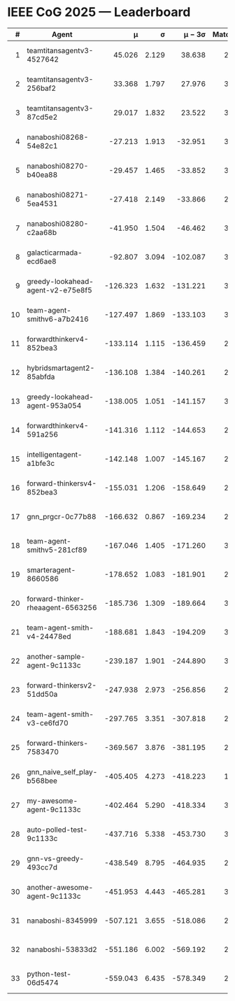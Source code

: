 # IEEE CoG 2025 — Leaderboard

| # | Agent | μ | σ | μ − 3σ | Matches | Updated |
|---:|---|---:|---:|---:|---:|---|
| 1 | teamtitansagentv3-4527642 | 45.026 | 2.129 | 38.638 | 2576 | 2025-09-01 17:12 |
| 2 | teamtitansagentv3-256baf2 | 33.368 | 1.797 | 27.976 | 3154 | 2025-09-01 17:12 |
| 3 | teamtitansagentv3-87cd5e2 | 29.017 | 1.832 | 23.522 | 3018 | 2025-09-01 17:12 |
| 4 | nanaboshi08268-54e82c1 | -27.213 | 1.913 | -32.951 | 3160 | 2025-09-01 17:12 |
| 5 | nanaboshi08270-b40ea88 | -29.457 | 1.465 | -33.852 | 3280 | 2025-09-01 17:12 |
| 6 | nanaboshi08271-5ea4531 | -27.418 | 2.149 | -33.866 | 2900 | 2025-09-01 17:12 |
| 7 | nanaboshi08280-c2aa68b | -41.950 | 1.504 | -46.462 | 3200 | 2025-09-01 17:12 |
| 8 | galacticarmada-ecd6ae8 | -92.807 | 3.094 | -102.087 | 3000 | 2025-09-01 17:12 |
| 9 | greedy-lookahead-agent-v2-e75e8f5 | -126.323 | 1.632 | -131.221 | 3468 | 2025-09-01 17:12 |
| 10 | team-agent-smithv6-a7b2416 | -127.497 | 1.869 | -133.103 | 3360 | 2025-09-01 17:12 |
| 11 | forwardthinkerv4-852bea3 | -133.114 | 1.115 | -136.459 | 2571 | 2025-09-01 17:12 |
| 12 | hybridsmartagent2-85abfda | -136.108 | 1.384 | -140.261 | 2498 | 2025-09-01 17:12 |
| 13 | greedy-lookahead-agent-953a054 | -138.005 | 1.051 | -141.157 | 3328 | 2025-09-01 17:12 |
| 14 | forwardthinkerv4-591a256 | -141.316 | 1.112 | -144.653 | 2446 | 2025-09-01 17:12 |
| 15 | intelligentagent-a1bfe3c | -142.148 | 1.007 | -145.167 | 2755 | 2025-09-01 17:12 |
| 16 | forward-thinkersv4-852bea3 | -155.031 | 1.206 | -158.649 | 2327 | 2025-09-01 17:12 |
| 17 | gnn_prgcr-0c77b88 | -166.632 | 0.867 | -169.234 | 2540 | 2025-09-01 17:12 |
| 18 | team-agent-smithv5-281cf89 | -167.046 | 1.405 | -171.260 | 3080 | 2025-09-01 17:12 |
| 19 | smarteragent-8660586 | -178.652 | 1.083 | -181.901 | 2519 | 2025-09-01 17:12 |
| 20 | forward-thinker-rheaagent-6563256 | -185.736 | 1.309 | -189.664 | 3314 | 2025-09-01 17:12 |
| 21 | team-agent-smith-v4-24478ed | -188.681 | 1.843 | -194.209 | 3220 | 2025-09-01 17:12 |
| 22 | another-sample-agent-9c1133c | -239.187 | 1.901 | -244.890 | 3300 | 2025-09-01 17:12 |
| 23 | forward-thinkersv2-51dd50a | -247.938 | 2.973 | -256.856 | 2634 | 2025-09-01 17:12 |
| 24 | team-agent-smith-v3-ce6fd70 | -297.765 | 3.351 | -307.818 | 2820 | 2025-09-01 17:12 |
| 25 | forward-thinkers-7583470 | -369.567 | 3.876 | -381.195 | 2920 | 2025-09-01 17:12 |
| 26 | gnn_naive_self_play-b568bee | -405.405 | 4.273 | -418.223 | 1940 | 2025-09-01 17:12 |
| 27 | my-awesome-agent-9c1133c | -402.464 | 5.290 | -418.334 | 3200 | 2025-09-01 17:12 |
| 28 | auto-polled-test-9c1133c | -437.716 | 5.338 | -453.730 | 3300 | 2025-09-01 17:12 |
| 29 | gnn-vs-greedy-493cc7d | -438.549 | 8.795 | -464.935 | 2680 | 2025-09-01 17:12 |
| 30 | another-awesome-agent-9c1133c | -451.953 | 4.443 | -465.281 | 3200 | 2025-09-01 17:12 |
| 31 | nanaboshi-8345999 | -507.121 | 3.655 | -518.086 | 2760 | 2025-09-01 17:12 |
| 32 | nanaboshi-53833d2 | -551.186 | 6.002 | -569.192 | 2980 | 2025-09-01 17:12 |
| 33 | python-test-06d5474 | -559.043 | 6.435 | -578.349 | 2460 | 2025-09-01 17:12 |
